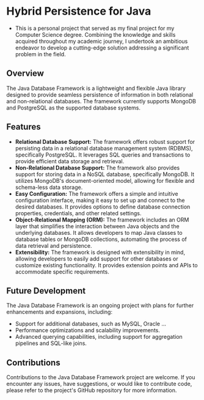 # Hybrid Persistence for Java
- This is a personal project that served as my final project for my Computer Science degree. 
Combining the knowledge and skills acquired throughout my academic journey, I undertook an ambitious endeavor to develop a cutting-edge solution 
addressing a significant problem in the field.

## Overview
The Java Database Framework is a lightweight and flexible Java library designed to provide seamless persistence of information in both 
relational and non-relational databases. The framework currently supports MongoDB and PostgreSQL as the supported database systems.

## Features
- **Relational Database Support:** The framework offers robust support for persisting data in a relational database management system (RDBMS), specifically PostgreSQL. It leverages SQL queries and transactions to provide efficient data storage and retrieval.
- **Non-Relational Database Support:** The framework also provides support for storing data in a NoSQL database, specifically MongoDB. It utilizes MongoDB's document-oriented model, allowing for flexible and schema-less data storage.
- **Easy Configuration:** The framework offers a simple and intuitive configuration interface, making it easy to set up and connect to the desired databases. It provides options to define database connection properties, credentials, and other related settings.
- **Object-Relational Mapping (ORM):** The framework includes an ORM layer that simplifies the interaction between Java objects and the underlying databases. It allows developers to map Java classes to database tables or MongoDB collections, automating the process of data retrieval and persistence.
- **Extensibility:** The framework is designed with extensibility in mind, allowing developers to easily add support for other databases or customize existing functionality. It provides extension points and APIs to accommodate specific requirements.

## Future Development
The Java Database Framework is an ongoing project with plans for further enhancements and expansions, including:
- Support for additional databases, such as MySQL, Oracle ...
- Performance optimizations and scalability improvements.
- Advanced querying capabilities, including support for aggregation pipelines and SQL-like joins.

## Contributions
Contributions to the Java Database Framework project are welcome. If you encounter any issues, have suggestions, or would like to contribute code, please refer to the project's GitHub repository for more information.